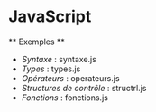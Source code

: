 # JavaScript

** Exemples **

- *Syntaxe* : syntaxe.js
- *Types* : types.js
- *Opérateurs* : operateurs.js
- *Structures de contrôle* : structrl.js
- *Fonctions* : fonctions.js
